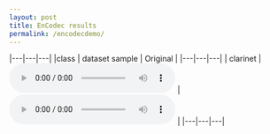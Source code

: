 ```yaml
---
layout: post
title: EnCodec results
permalink: /encodecdemo/
---
```


|---|---|---|
|class | dataset sample | Original |
|---|---|---|
| clarinet | <audio src="https://github.com/ivylijingru/ReconWav/blob/encodec-3conv/encodec-samples/Flute-encodec.wav?" controls preload></audio> | <audio src="https://github.com/ivylijingru/ReconWav/blob/encodec-3conv/encodec-samples/Flute-origin.wav?" controls preload></audio> |
|---|---|---|